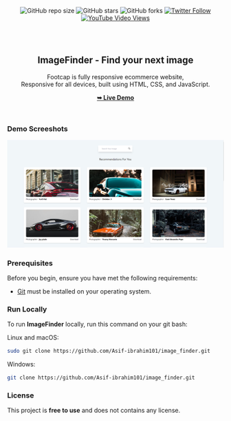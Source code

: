<div align="center">
  
  ![GitHub repo size](https://img.shields.io/github/repo-size/codewithsadee/footcap)
  ![GitHub stars](https://img.shields.io/github/stars/codewithsadee/footcap?style=social)
  ![GitHub forks](https://img.shields.io/github/forks/codewithsadee/footcap?style=social)
  [![Twitter Follow](https://img.shields.io/twitter/follow/codewithsadee?style=social)](https://twitter.com/intent/follow?screen_name=codewithsadee)
  [![YouTube Video Views](https://img.shields.io/youtube/views/BsmRYjW4csw?style=social)](https://youtu.be/BsmRYjW4csw)

  <br />
  <br />

  <h2 align="center">ImageFinder - Find your next image</h2>

  Footcap is fully responsive ecommerce website, <br />Responsive for all devices, built using HTML, CSS, and JavaScript.

  <a href="https://image-finder-reactjs.netlify.app/"><strong>➥ Live Demo</strong></a>

</div>

<br />

### Demo Screeshots

![Footcap Desktop Demo](./readme-images/image_finder.PNG "Desktop Demo")

### Prerequisites

Before you begin, ensure you have met the following requirements:

* [Git](https://git-scm.com/downloads "Download Git") must be installed on your operating system.

### Run Locally

To run **ImageFinder** locally, run this command on your git bash:

Linux and macOS:

```bash
sudo git clone https://github.com/Asif-ibrahim101/image_finder.git
```

Windows:

```bash
git clone https://github.com/Asif-ibrahim101/image_finder.git
```


### License

This project is **free to use** and does not contains any license.
